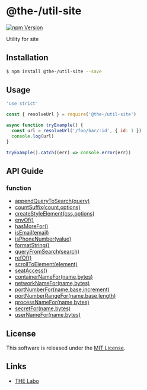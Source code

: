 @the-/util-site
==========

<!---
This file is generated by the-tmpl. Do not update manually.
--->

<!-- Badge Start -->
<a name="badges"></a>

[![npm Version][bd_npm_shield_url]][bd_npm_url]

[bd_repo_url]: https://github.com/the-labo/the
[bd_travis_url]: http://travis-ci.org/the-labo/the
[bd_travis_shield_url]: http://img.shields.io/travis/the-labo/the.svg?style=flat
[bd_travis_com_url]: http://travis-ci.com/the-labo/the
[bd_travis_com_shield_url]: https://api.travis-ci.com/the-labo/the.svg?token=
[bd_license_url]: https://github.com/the-labo/the/blob/master/LICENSE
[bd_npm_url]: http://www.npmjs.org/package/@the-/util-site
[bd_npm_shield_url]: http://img.shields.io/npm/v/@the-/util-site.svg?style=flat
[bd_standard_url]: http://standardjs.com/
[bd_standard_shield_url]: https://img.shields.io/badge/code%20style-standard-brightgreen.svg

<!-- Badge End -->


<!-- Description Start -->
<a name="description"></a>

Utility for site

<!-- Description End -->


<!-- Overview Start -->
<a name="overview"></a>



<!-- Overview End -->


<!-- Sections Start -->
<a name="sections"></a>

<!-- Section from "doc/readme/01.Installation.md.hbs" Start -->

<a name="section-doc-readme-01-installation-md"></a>

Installation
-----

```bash
$ npm install @the-/util-site --save
```


<!-- Section from "doc/readme/01.Installation.md.hbs" End -->

<!-- Section from "doc/readme/02.Usage.md.hbs" Start -->

<a name="section-doc-readme-02-usage-md"></a>

Usage
---------

```javascript
'use strict'

const { resolveUrl } = require('@the-/util-site')

async function tryExample() {
  const url = resolveUrl('/foo/bar/:id', { id: 1 })
  console.log(url)
}

tryExample().catch((err) => console.error(err))

```


<!-- Section from "doc/readme/02.Usage.md.hbs" End -->


<!-- Sections Start -->

<a name="api"></a>

## API Guide

### function
- [appendQueryToSearch(query)](./doc/api/api.md#appendQueryToSearch)
- [countSuffix(count,options)](./doc/api/api.md#countSuffix)
- [createStyleElement(css,options)](./doc/api/api.md#createStyleElement)
- [envOf()](./doc/api/api.md#envOf)
- [hasMoreFor()](./doc/api/api.md#hasMoreFor)
- [isEmail(email)](./doc/api/api.md#isEmail)
- [isPhoneNumber(value)](./doc/api/api.md#isPhoneNumber)
- [formatString()](./doc/api/api.md#formatString)
- [queryFromSearch(search)](./doc/api/api.md#queryFromSearch)
- [refOf()](./doc/api/api.md#refOf)
- [scrollToElement(element)](./doc/api/api.md#scrollToElement)
- [seatAccess()](./doc/api/api.md#seatAccess)
- [containerNameFor(name,bytes)](./doc/api/api.md#containerNameFor)
- [networkNameFor(name,bytes)](./doc/api/api.md#networkNameFor)
- [portNumberFor(name,base,increment)](./doc/api/api.md#portNumberFor)
- [portNumberRangeFor(name,base,length)](./doc/api/api.md#portNumberRangeFor)
- [processNameFor(name,bytes)](./doc/api/api.md#processNameFor)
- [secretFor(name,bytes)](./doc/api/api.md#secretFor)
- [userNameFor(name,bytes)](./doc/api/api.md#userNameFor)

<!-- LICENSE Start -->
<a name="license"></a>

License
-------
This software is released under the [MIT License](https://github.com/the-labo/the/blob/master/LICENSE).

<!-- LICENSE End -->


<!-- Links Start -->
<a name="links"></a>

Links
------

+ [THE Labo][the_labo_url]

[the_labo_url]: https://github.com/the-labo

<!-- Links End -->
